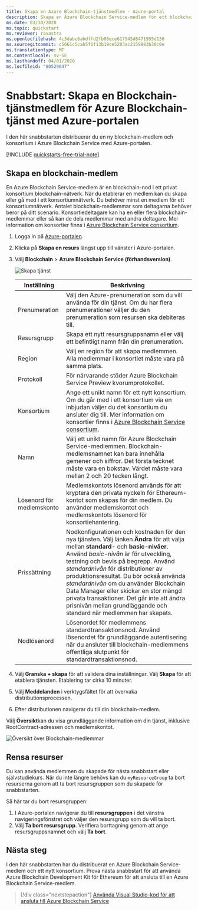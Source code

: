 ```yaml
---
title: Skapa en Azure Blockchain-tjänstmedlem - Azure-portal
description: Skapa en Azure Blockchain Service-medlem för ett blockchain-konsortium med Hjälp av Azure-portalen.
ms.date: 03/30/2020
ms.topic: quickstart
ms.reviewer: ravastra
ms.openlocfilehash: 4c3dabc6abdffd2fb08ece617545d8471955d130
ms.sourcegitcommit: c5661c5cab5f6f13b19ce5203ac2159883b30c0e
ms.translationtype: MT
ms.contentlocale: sv-SE
ms.lasthandoff: 04/01/2020
ms.locfileid: "80529647"
---
```

# <a name="quickstart-create-an-azure-blockchain-service-blockchain-member-using-the-azure-portal"></a>Snabbstart: Skapa en Blockchain-tjänstmedlem för Azure Blockchain-tjänst med Azure-portalen

I den här snabbstarten distribuerar du en ny blockchain-medlem och konsortium i Azure Blockchain Service med Azure-portalen.

[!INCLUDE [quickstarts-free-trial-note](../../../includes/quickstarts-free-trial-note.md)]

## <a name="create-a-blockchain-member"></a>Skapa en blockchain-medlem

En Azure Blockchain Service-medlem är en blockchain-nod i ett privat konsortium blockchain-nätverk. När du etablerar en medlem kan du skapa eller gå med i ett konsortiumnätverk. Du behöver minst en medlem för ett konsortiumnätverk. Antalet blockchain-medlemmar som deltagarna behöver beror på ditt scenario. Konsortiedeltagare kan ha en eller flera blockchain-medlemmar eller så kan de dela medlemmar med andra deltagare. Mer information om konsortier finns i [Azure Blockchain Service consortium](consortium.md).

1. Logga in på [Azure-portalen](https://portal.azure.com).
1. Klicka på **Skapa en resurs** längst upp till vänster i Azure-portalen.
1. Välj **Blockchain** > **Azure Blockchain Service (förhandsversion)**.

    ![Skapa tjänst](./media/create-member/create-member.png)

    Inställning | Beskrivning
    --------|------------
    Prenumeration | Välj den Azure-prenumeration som du vill använda för din tjänst. Om du har flera prenumerationer väljer du den prenumeration som resursen ska debiteras till.
    Resursgrupp | Skapa ett nytt resursgruppsnamn eller välj ett befintligt namn från din prenumeration.
    Region | Välj en region för att skapa medlemmen. Alla medlemmar i konsortiet måste vara på samma plats.
    Protokoll | För närvarande stöder Azure Blockchain Service Preview kvorumprotokollet.
    Konsortium | Ange ett unikt namn för ett nytt konsortium. Om du går med i ett konsortium via en inbjudan väljer du det konsortium du ansluter dig till. Mer information om konsortier finns i [Azure Blockchain Service consortium](consortium.md).
    Namn | Välj ett unikt namn för Azure Blockchain Service-medlemmen. Blockchain-medlemsnamnet kan bara innehålla gemener och siffror. Det första tecknet måste vara en bokstav. Värdet måste vara mellan 2 och 20 tecken långt.
    Lösenord för medlemskonto | Medlemskontots lösenord används för att kryptera den privata nyckeln för Ethereum-kontot som skapas för din medlem. Du använder medlemskontot och medlemskontots lösenord för konsortiehantering.
    Prissättning | Nodkonfigurationen och kostnaden för den nya tjänsten. Välj länken **Ändra** för att välja mellan **standard-** och **basic-nivåer.** Använd *basic-nivån* är för utveckling, testning och bevis på begrepp. Använd *standardnivån* för distributioner av produktionsresultat. Du bör också använda *standardnivån* om du använder Blockchain Data Manager eller skickar en stor mängd privata transaktioner. Det går inte att ändra prisnivån mellan grundläggande och standard när medlemmen har skapats.
    Nodlösenord | Lösenordet för medlemmens standardtransaktionsnod. Använd lösenordet för grundläggande autentisering när du ansluter till blockchain-medlemmens offentliga slutpunkt för standardtransaktionsnod.

1. Välj **Granska + skapa** för att validera dina inställningar. Välj **Skapa** för att etablera tjänsten. Etablering tar cirka 10 minuter.
1. Välj **Meddelanden** i verktygsfältet för att övervaka distributionsprocessen.
1. Efter distributionen navigerar du till din blockchain-medlem.

Välj **Översikt**kan du visa grundläggande information om din tjänst, inklusive RootContract-adressen och medlemskontot.

![Översikt över Blockchain-medlemmar](./media/create-member/overview.png)

## <a name="clean-up-resources"></a>Rensa resurser

Du kan använda medlemmen du skapade för nästa snabbstart eller självstudiekurs. När du inte längre behövs kan du `myResourceGroup` ta bort resurserna genom att ta bort resursgruppen som du skapade för snabbstarten.

Så här tar du bort resursgruppen:

1. I Azure-portalen navigerar du till **resursgruppen** i det vänstra navigeringsfönstret och väljer den resursgrupp som du vill ta bort.
2. Välj **Ta bort resursgrupp**. Verifiera borttagning genom att ange resursgruppsnamnet och välj **Ta bort**.

## <a name="next-steps"></a>Nästa steg

I den här snabbstarten har du distribuerat en Azure Blockchain Service-medlem och ett nytt konsortium. Prova nästa snabbstart för att använda Azure Blockchain Development Kit för Ethereum för att ansluta till en Azure Blockchain Service-medlem.

> [!div class="nextstepaction"]
> [Använda Visual Studio-kod för att ansluta till Azure Blockchain Service](connect-vscode.md)
